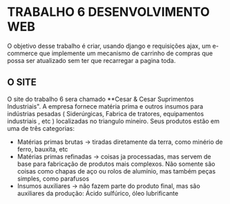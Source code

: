 # TRABALHO 6 DESENVOLVIMENTO WEB

O objetivo desse trabalho é criar, usando django e requisições ajax, um e-commerce que implemente um mecanismo de carrinho de compras que possa ser atualizado sem ter que recarregar a pagina toda.

## O SITE

O site do trabalho 6 sera chamado **Cesar & Cesar Suprimentos Industriais". A empresa fornece matéria prima e outros insumos para indústrias pesadas ( Siderúrgicas, Fabrica de tratores, equipamentos industriais , etc ) localizadas no triangulo mineiro. Seus produtos estão em uma de três categorias:

* Matérias primas brutas    -> tiradas diretamente da terra, como minério de ferro, bauxita, etc
* Matérias primas refinadas -> coisas ja processadas, mas servem de base para fabricação de produtos mais complexos. Não somente são coisas como chapas de aço ou rolos de alumínio, mas também peças simples, como parafusos
* Insumos auxiliares        -> não fazem parte do produto final, mas são auxiliares da produção: Ácido sulfúrico, óleo lubrificante



